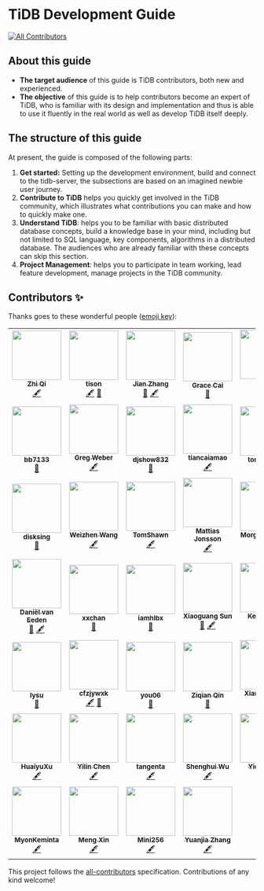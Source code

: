 # TiDB Development Guide

<!-- ALL-CONTRIBUTORS-BADGE:START - Do not remove or modify this section -->
[![All Contributors](https://img.shields.io/badge/all_contributors-34-orange.svg?style=flat-square)](#contributors-)
<!-- ALL-CONTRIBUTORS-BADGE:END -->

## About this guide

* **The target audience** of this guide is TiDB contributors, both new and experienced.
* **The objective** of this guide is to help contributors become an expert of TiDB, who is familiar with its design and implementation and thus is able to use it fluently in the real world as well as develop TiDB itself deeply.

## The structure of this guide

At present, the guide is composed of the following parts:

1. **Get started:** Setting up the development environment, build and connect to the tidb-server, the subsections are based on an imagined newbie user journey.
2. **Contribute to TiDB** helps you quickly get involved in the TiDB community, which illustrates what contributions you can make and how to quickly make one.
3. **Understand TiDB**: helps you to be familiar with basic distributed database concepts, build a knowledge base in your mind, including but not limited to SQL language, key components, algorithms in a distributed database. The audiences who are already familiar with these concepts can skip this section.
4. **Project Management**: helps you to participate in team working, lead feature development, manage projects in the TiDB community.

## Contributors ✨

Thanks goes to these wonderful people ([emoji key](https://allcontributors.org/docs/en/emoji-key)):

<!-- ALL-CONTRIBUTORS-LIST:START - Do not remove or modify this section -->
<!-- prettier-ignore-start -->
<!-- markdownlint-disable -->
<table>
  <tr>
    <td align="center"><a href="https://github.com/LittleFall"><img src="https://avatars.githubusercontent.com/u/30543181?v=4?s=100" width="100px;" alt=""/><br /><sub><b>Zhi Qi</b></sub></a><br /><a href="#content-LittleFall" title="Content">🖋</a></td>
    <td align="center"><a href="https://tisonkun.github.io/Miracle/"><img src="https://avatars.githubusercontent.com/u/18818196?v=4?s=100" width="100px;" alt=""/><br /><sub><b>tison</b></sub></a><br /><a href="#content-tisonkun" title="Content">🖋</a> <a href="https://github.com/pingcap/tidb-dev-guide/pulls?q=is%3Apr+reviewed-by%3Atisonkun" title="Reviewed Pull Requests">👀</a></td>
    <td align="center"><a href="http://zz-jason.github.io/"><img src="https://avatars.githubusercontent.com/u/5268763?v=4?s=100" width="100px;" alt=""/><br /><sub><b>Jian Zhang</b></sub></a><br /><a href="https://github.com/pingcap/tidb-dev-guide/pulls?q=is%3Apr+reviewed-by%3Azz-jason" title="Reviewed Pull Requests">👀</a> <a href="#content-zz-jason" title="Content">🖋</a></td>
    <td align="center"><a href="https://github.com/qiancai"><img src="https://avatars.githubusercontent.com/u/79440533?v=4?s=100" width="100px;" alt=""/><br /><sub><b>Grace Cai</b></sub></a><br /><a href="https://github.com/pingcap/tidb-dev-guide/pulls?q=is%3Apr+reviewed-by%3Aqiancai" title="Reviewed Pull Requests">👀</a></td>
    <td align="center"><a href="https://ichn.xyz"><img src="https://avatars.githubusercontent.com/u/29735669?v=4?s=100" width="100px;" alt=""/><br /><sub><b>虎</b></sub></a><br /><a href="#content-ichn-hu" title="Content">🖋</a> <a href="https://github.com/pingcap/tidb-dev-guide/pulls?q=is%3Apr+reviewed-by%3Aichn-hu" title="Reviewed Pull Requests">👀</a></td>
  </tr>
  <tr>
    <td align="center"><a href="https://github.com/bb7133"><img src="https://avatars.githubusercontent.com/u/1174042?v=4?s=100" width="100px;" alt=""/><br /><sub><b>bb7133</b></sub></a><br /><a href="https://github.com/pingcap/tidb-dev-guide/pulls?q=is%3Apr+reviewed-by%3Abb7133" title="Reviewed Pull Requests">👀</a></td>
    <td align="center"><a href="https://www.linkedin.com/in/gregabramowitzweber"><img src="https://avatars.githubusercontent.com/u/1183?v=4?s=100" width="100px;" alt=""/><br /><sub><b>Greg Weber</b></sub></a><br /><a href="#content-gregwebs" title="Content">🖋</a></td>
    <td align="center"><a href="https://github.com/djshow832"><img src="https://avatars.githubusercontent.com/u/29590578?v=4?s=100" width="100px;" alt=""/><br /><sub><b>djshow832</b></sub></a><br /><a href="https://github.com/pingcap/tidb-dev-guide/pulls?q=is%3Apr+reviewed-by%3Adjshow832" title="Reviewed Pull Requests">👀</a></td>
    <td align="center"><a href="http://www.zenlife.tk"><img src="https://avatars.githubusercontent.com/u/1420062?v=4?s=100" width="100px;" alt=""/><br /><sub><b>tiancaiamao</b></sub></a><br /><a href="#content-tiancaiamao" title="Content">🖋</a></td>
    <td align="center"><a href="https://github.com/tomdewan"><img src="https://avatars.githubusercontent.com/u/50153616?v=4?s=100" width="100px;" alt=""/><br /><sub><b>tomdewan</b></sub></a><br /><a href="https://github.com/pingcap/tidb-dev-guide/pulls?q=is%3Apr+reviewed-by%3Atomdewan" title="Reviewed Pull Requests">👀</a></td>
  </tr>
  <tr>
    <td align="center"><a href="https://github.com/disksing"><img src="https://avatars.githubusercontent.com/u/12077877?v=4?s=100" width="100px;" alt=""/><br /><sub><b>disksing</b></sub></a><br /><a href="https://github.com/pingcap/tidb-dev-guide/pulls?q=is%3Apr+reviewed-by%3Adisksing" title="Reviewed Pull Requests">👀</a></td>
    <td align="center"><a href="https://www.hawkingrei.com/blog/"><img src="https://avatars.githubusercontent.com/u/3427324?v=4?s=100" width="100px;" alt=""/><br /><sub><b>Weizhen Wang</b></sub></a><br /><a href="#content-hawkingrei" title="Content">🖋</a></td>
    <td align="center"><a href="https://github.com/TomShawn"><img src="https://avatars.githubusercontent.com/u/41534398?v=4?s=100" width="100px;" alt=""/><br /><sub><b>TomShawn</b></sub></a><br /><a href="#content-TomShawn" title="Content">🖋</a></td>
    <td align="center"><a href="https://github.com/mjonss"><img src="https://avatars.githubusercontent.com/u/5520054?v=4?s=100" width="100px;" alt=""/><br /><sub><b>Mattias Jonsson</b></sub></a><br /><a href="#content-mjonss" title="Content">🖋</a></td>
    <td align="center"><a href="http://www.tocker.ca/"><img src="https://avatars.githubusercontent.com/u/57982?v=4?s=100" width="100px;" alt=""/><br /><sub><b>Morgan Tocker</b></sub></a><br /><a href="#content-morgo" title="Content">🖋</a> <a href="https://github.com/pingcap/tidb-dev-guide/pulls?q=is%3Apr+reviewed-by%3Amorgo" title="Reviewed Pull Requests">👀</a></td>
  </tr>
  <tr>
    <td align="center"><a href="http://databaseblog.myname.nl"><img src="https://avatars.githubusercontent.com/u/1272980?v=4?s=100" width="100px;" alt=""/><br /><sub><b>Daniël van Eeden</b></sub></a><br /><a href="https://github.com/pingcap/tidb-dev-guide/pulls?q=is%3Apr+reviewed-by%3Adveeden" title="Reviewed Pull Requests">👀</a> <a href="#content-dveeden" title="Content">🖋</a></td>
    <td align="center"><a href="https://xxchan.github.io"><img src="https://avatars.githubusercontent.com/u/37948597?v=4?s=100" width="100px;" alt=""/><br /><sub><b>xxchan</b></sub></a><br /><a href="https://github.com/pingcap/tidb-dev-guide/pulls?q=is%3Apr+reviewed-by%3Axxchan" title="Reviewed Pull Requests">👀</a></td>
    <td align="center"><a href="https://www.iamhlbx.xyz"><img src="https://avatars.githubusercontent.com/u/50866227?v=4?s=100" width="100px;" alt=""/><br /><sub><b>iamhlbx</b></sub></a><br /><a href="https://github.com/pingcap/tidb-dev-guide/pulls?q=is%3Apr+reviewed-by%3AHuGanghui" title="Reviewed Pull Requests">👀</a></td>
    <td align="center"><a href="https://github.com/sunxiaoguang"><img src="https://avatars.githubusercontent.com/u/3982329?v=4?s=100" width="100px;" alt=""/><br /><sub><b>Xiaoguang Sun</b></sub></a><br /><a href="https://github.com/pingcap/tidb-dev-guide/pulls?q=is%3Apr+reviewed-by%3Asunxiaoguang" title="Reviewed Pull Requests">👀</a> <a href="#content-sunxiaoguang" title="Content">🖋</a></td>
    <td align="center"><a href="https://github.com/eurekaka"><img src="https://avatars.githubusercontent.com/u/6261973?v=4?s=100" width="100px;" alt=""/><br /><sub><b>Kenan Yao</b></sub></a><br /><a href="#content-eurekaka" title="Content">🖋</a></td>
  </tr>
  <tr>
    <td align="center"><a href="https://about.me/li.su"><img src="https://avatars.githubusercontent.com/u/528332?v=4?s=100" width="100px;" alt=""/><br /><sub><b>lysu</b></sub></a><br /><a href="https://github.com/pingcap/tidb-dev-guide/pulls?q=is%3Apr+reviewed-by%3Alysu" title="Reviewed Pull Requests">👀</a></td>
    <td align="center"><a href="https://github.com/cfzjywxk"><img src="https://avatars.githubusercontent.com/u/3692139?v=4?s=100" width="100px;" alt=""/><br /><sub><b>cfzjywxk</b></sub></a><br /><a href="#content-cfzjywxk" title="Content">🖋</a> <a href="https://github.com/pingcap/tidb-dev-guide/pulls?q=is%3Apr+reviewed-by%3Acfzjywxk" title="Reviewed Pull Requests">👀</a></td>
    <td align="center"><a href="https://blog.tongmu.me"><img src="https://avatars.githubusercontent.com/u/9587680?v=4?s=100" width="100px;" alt=""/><br /><sub><b>you06</b></sub></a><br /><a href="https://github.com/pingcap/tidb-dev-guide/pulls?q=is%3Apr+reviewed-by%3Ayou06" title="Reviewed Pull Requests">👀</a></td>
    <td align="center"><a href="https://github.com/ekexium"><img src="https://avatars.githubusercontent.com/u/31720476?v=4?s=100" width="100px;" alt=""/><br /><sub><b>Ziqian Qin</b></sub></a><br /><a href="https://github.com/pingcap/tidb-dev-guide/pulls?q=is%3Apr+reviewed-by%3Aekexium" title="Reviewed Pull Requests">👀</a></td>
    <td align="center"><a href="https://github.com/zhangyangyu"><img src="https://avatars.githubusercontent.com/u/3690895?v=4?s=100" width="100px;" alt=""/><br /><sub><b>Xiang Zhang</b></sub></a><br /><a href="#content-zhangyangyu" title="Content">🖋</a></td>
  </tr>
  <tr>
    <td align="center"><a href="https://github.com/XuHuaiyu"><img src="https://avatars.githubusercontent.com/u/9039012?v=4?s=100" width="100px;" alt=""/><br /><sub><b>HuaiyuXu</b></sub></a><br /><a href="#content-XuHuaiyu" title="Content">🖋</a></td>
    <td align="center"><a href="https://sticnarf.me"><img src="https://avatars.githubusercontent.com/u/17217495?v=4?s=100" width="100px;" alt=""/><br /><sub><b>Yilin Chen</b></sub></a><br /><a href="#content-sticnarf" title="Content">🖋</a></td>
    <td align="center"><a href="https://github.com/tangenta"><img src="https://avatars.githubusercontent.com/u/24713065?v=4?s=100" width="100px;" alt=""/><br /><sub><b>tangenta</b></sub></a><br /><a href="#content-tangenta" title="Content">🖋</a></td>
    <td align="center"><a href="https://github.com/wshwsh12"><img src="https://avatars.githubusercontent.com/u/14054293?v=4?s=100" width="100px;" alt=""/><br /><sub><b>Shenghui Wu</b></sub></a><br /><a href="#content-wshwsh12" title="Content">🖋</a></td>
    <td align="center"><a href="https://github.com/winoros"><img src="https://avatars.githubusercontent.com/u/7846227?v=4?s=100" width="100px;" alt=""/><br /><sub><b>Yiding Cui</b></sub></a><br /><a href="#content-winoros" title="Content">🖋</a></td>
  </tr>
  <tr>
    <td align="center"><a href="https://github.com/MyonKeminta"><img src="https://avatars.githubusercontent.com/u/9948422?v=4?s=100" width="100px;" alt=""/><br /><sub><b>MyonKeminta</b></sub></a><br /><a href="#content-MyonKeminta" title="Content">🖋</a></td>
    <td align="center"><a href="https://github.com/mengxin9014"><img src="https://avatars.githubusercontent.com/u/22741979?v=4?s=100" width="100px;" alt=""/><br /><sub><b>Meng Xin</b></sub></a><br /><a href="#content-mengxin9014" title="Content">🖋</a></td>
    <td align="center"><a href="https://github.com/Mini256"><img src="https://avatars.githubusercontent.com/u/5086433?v=4?s=100" width="100px;" alt=""/><br /><sub><b>Mini256</b></sub></a><br /><a href="#content-Mini256" title="Content">🖋</a></td>
    <td align="center"><a href="https://github.com/qw4990"><img src="https://avatars.githubusercontent.com/u/7499936?v=4?s=100" width="100px;" alt=""/><br /><sub><b>Yuanjia Zhang</b></sub></a><br /><a href="#content-qw4990" title="Content">🖋</a></td>
  </tr>
</table>

<!-- markdownlint-restore -->
<!-- prettier-ignore-end -->

<!-- ALL-CONTRIBUTORS-LIST:END -->

This project follows the [all-contributors](https://github.com/all-contributors/all-contributors) specification. Contributions of any kind welcome!
